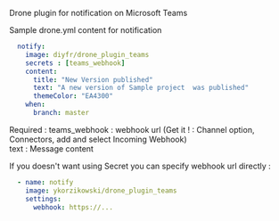Drone plugin for notification on Microsoft Teams

Sample drone.yml content for notification  
```yaml
  notify:
    image: diyfr/drone_plugin_teams
    secrets : [teams_webhook]
    content:
      title: "New Version published"
      text: "A new version of Sample project  was published"
      themeColor: "EA4300"
    when:
      branch: master
```
Required : 
teams_webhook :  webhook url   (Get it ! : Channel option, Connectors, add and select Incoming Webhook)  
text : Message content  

If you doesn't want using Secret you can specify webhook url directly :

```yaml
  - name: notify
    image: ykorzikowski/drone_plugin_teams
    settings:
      webhook: https://...
```
